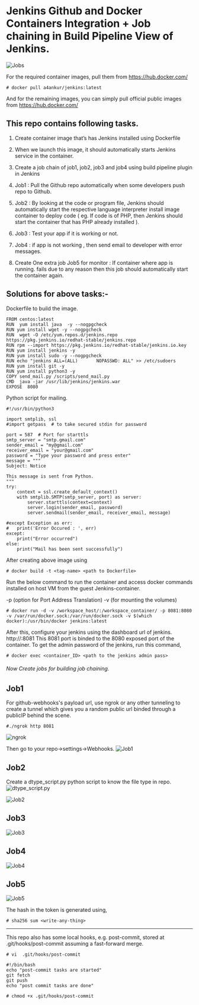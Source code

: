 # Jenkins Github and Docker Containers Integration + Job chaining in Build Pipeline View of Jenkins.
![Jobs](/images/view.jpg)

For the required container images, pull them from https://hub.docker.com/
```
# docker pull a4ankur/jenkins:latest
```
And for the remaining images, you can simply pull official public images from https://hub.docker.com/

## This repo contains following tasks.
1. Create container image that’s has Jenkins installed  using Dockerfile 

2. When we launch this image, it should automatically starts Jenkins service in the container.

3. Create a job chain of job1, job2, job3 and  job4 using build pipeline plugin in Jenkins 

4. Job1 : Pull  the Github repo automatically when some developers push repo to Github.

5. Job2 : By looking at the code or program file, Jenkins should automatically start the 
	respective language interpreter install image container to deploy code 
	( eg. If code is of  PHP, then Jenkins should start the container that has PHP already installed ).

6. Job3 : Test your app if it  is working or not.

7. Job4 : if app is not working , then send email to developer with error messages.

8. Create One extra job Job5 for monitor : If container where app is running. 
	fails due to any reason then this job should automatically start the container again.
## Solutions for above tasks:-
Dockerfile to build the image.
```
FROM centos:latest
RUN  yum install java  -y --nogpgcheck
RUN yum install wget -y --nogpgcheck
RUN  wget -O /etc/yum.repos.d/jenkins.repo https://pkg.jenkins.io/redhat-stable/jenkins.repo
RUN rpm --import https://pkg.jenkins.io/redhat-stable/jenkins.io.key
RUN yum install jenkins -y 
RUN yum install sudo -y --nogpgcheck
RUN echo "jenkins ALL=(ALL)       NOPASSWD: ALL" >> /etc/sudoers
RUN yum install git -y
RUN yum install python3 -y
COPY send_mail.py /scripts/send_mail.py
CMD  java -jar /usr/lib/jenkins/jenkins.war
EXPOSE  8080
```
Python script for mailing.
```
#!/usr/bin/python3

import smtplib, ssl
#import getpass  # to take secured stdin for password

port = 587  # Port for starttls
smtp_server = "smtp.gmail.com"
sender_email = "my@gmail.com"
receiver_email = "your@gmail.com"
password = "Type your password and press enter"
message = """
Subject: Notice

This message is sent from Python.
"""
try:
    context = ssl.create_default_context()
    with smtplib.SMTP(smtp_server, port) as server:
        server.starttls(context=context)
        server.login(sender_email, password)
        server.sendmail(sender_email, receiver_email, message)
   
#except Exception as err:
#   print('Error Occured : ', err)
except:
    print("Error occurred")
else:
    print("Mail has been sent successfully")
```

After creating above image using
```
# docker build -t <tag-name> <path to Dockerfile>
```
Run the below command to run the container and access docker commands installed on host VM from the guest Jenkins-container.

-p (option for Port Address Translation)
-v (for mounting the volumes)
```
# docker run -d -v /workspace_host/:/workspace_container/ -p 8081:8080 -v /var/run/docker.sock:/var/run/docker.sock -v $(which docker):/usr/bin/docker jenkins:latest
```
After this, configure your jenkins using the dashboard url of jenkins. http://<hostVM-IP>:8081 This 8081 port is binded to the 8080 exposed port of the container. To get the admin password of the jenkins, run this command,
```
# docker exec <container_ID> <path to the jenkins admin pass>
```
###### Now Create jobs for building job chaining.
## Job1
For github-webhooks's payload url, use ngrok or any other tunneling to create a tunnel which gives you a random public url binded through a publicIP behind the scene.
```
#./ngrok http 8081
```
![ngrok](/images/ngrok.jpg)

Then go to your repo->settings->Webhooks.
![Job1](/images/job1.jpg)

## Job2
Create a dtype_script.py  python script to know the file type in repo.
![dtype_script.py](/images/dtype.png)

![Job2](/images/job2.jpg)

## Job3
![Job3](/images/job3.jpg)

## Job4
![Job4](/images/job4.jpg)

## Job5
![Job5](/images/job5.jpg)

The hash in the token is generated using, 
```
# sha256 sum <write-any-thing>
```
----------------------------------------------------------------------------------------------

This repo also has some local hooks, e.g. post-commit, stored at .git/hooks/post-commit
assuming a fast-forward merge.
```
# vi  .git/hooks/post-commit

#!/bin/bash
echo "post-commit tasks are started"
git fetch
git push
echo "post commit tasks are done"

# chmod +x .git/hooks/post-commit
```
